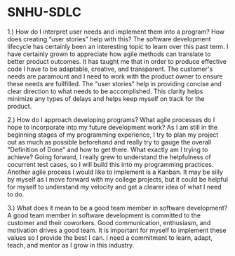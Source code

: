 # SNHU-SDLC
1.) How do I interpret user needs and implement them into a program? How does creating “user stories” help with this?
  The software development lifecycle has certainly been an interesting topic to learn over this past term. I have certainly grown to appreciate how agile methods can translate to better product outcomes. It has taught me that in order to produce effective code I have to be adaptable, creative, and transparent. The customer's needs are paramount and I need to work with the product owner to ensure these needs are fullfilled. The "user stories" help in providing concise and clear direction to what needs to be accomplished. This clarity helps minimize any types of delays and helps keep myself on track for the product. 
  
2.) How do I approach developing programs? What agile processes do I hope to incorporate into my future development work?
  As I am still in the beginning stages of my programming experience, I try to plan my project out as much as possible beforehand and really try to gauge the overall "Definition of Done" and how to get there. What exactly am I trying to achieve? Going forward, I really grew to understand the helpfulness of cocurrent test cases, so I will build this into my programming practices. Another agile process I would like to implement is a Kanban. It may be silly by myself as I move forward with my college projects, but it could be helpful for myself to understand my velocity and get a clearer idea of what I need to do.
  
3.) What does it mean to be a good team member in software development?
  A good team member in software development is committed to the customer and their coworkers. Good communication, enthusiasm, and motivation drives a good team. It is important for myself to implement these values so I provide the best I can. I need a commitment to learn, adapt, teach, and mentor as I grow in this industry. 
